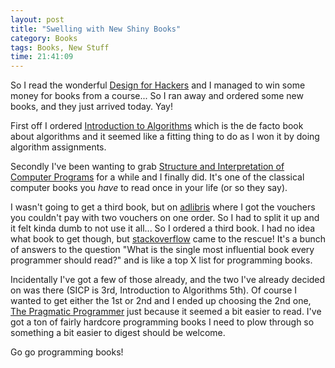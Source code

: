 ```yaml
---
layout: post
title: "Swelling with New Shiny Books"
category: Books
tags: Books, New Stuff
time: 21:41:09
---
```

So I read the wonderful [Design for Hackers](http://www.designforhackers.com/) and I managed to win some money for books from a course... So I ran away and ordered some new books, and they just arrived today. Yay!

First off I ordered [Introduction to Algorithms](http://highered.mcgraw-hill.com/sites/0070131511/) which is the de facto book about algorithms and it seemed like a fitting thing to do as I won it by doing algorithm assignments.

Secondly I've been wanting to grab [Structure and Interpretation of Computer Programs](http://mitpress.mit.edu/sicp/full-text/book/book.html) for a while and I finally did. It's one of the classical computer books you *have* to read once in your life (or so they say).

I wasn't going to get a third book, but on [adlibris](http://adlibris.com/) where I got the vouchers you couldn't pay with two vouchers on one order. So I had to split it up and it felt kinda dumb to not use it all... So I ordered a third book. I had no idea what book to get though, but [stackoverflow](http://stackoverflow.com/questions/1711/what-is-the-single-most-influential-book-every-programmer-should-read) came to the rescue! It's a bunch of answers to the question "What is the single most influential book every programmer should read?" and is like a top X list for programming books.

Incidentally I've got a few of those already, and the two I've already decided on was there (SICP is 3rd, Introduction to Algorithms 5th). Of course I wanted to get either the 1st or 2nd and I ended up choosing the 2nd one, [The Pragmatic Programmer](http://pragprog.com/the-pragmatic-programmer) just because it seemed a bit easier to read. I've got a ton of fairly hardcore programming books I need to plow through so something a bit easier to digest should be welcome.

Go go programming books!

